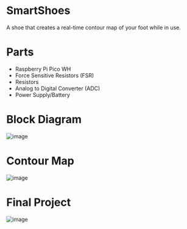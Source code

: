 # SmartShoes
A shoe that creates a real-time contour map of your foot while in use.
# Parts
- Raspberry Pi Pico WH
- Force Sensitive Resistors (FSR)
- Resistors
- Analog to Digital Converter (ADC)
- Power Supply/Battery
# Block Diagram
![image](https://github.com/user-attachments/assets/0ca6ac09-768a-49f8-91cb-22a665411ef7)

# Contour Map
![image](https://github.com/user-attachments/assets/71adf576-30a2-459b-bc0d-450514c48274)

# Final Project
![image](https://github.com/user-attachments/assets/7872fd8c-6fcd-46ac-9133-525e0ad6676b)





